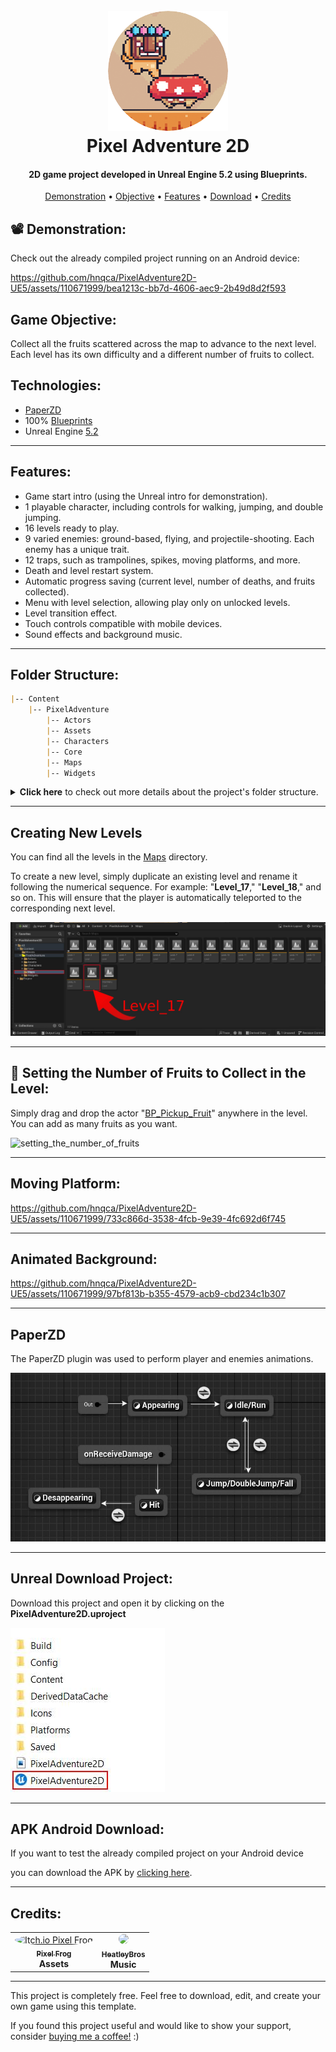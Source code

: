 <h1 align="center">
  <br><img src="readme/logo.png">
  <br>Pixel Adventure 2D<br>
</h1>

<h4 align="center">2D game project developed in Unreal Engine 5.2 using Blueprints.</h4>

<p align="center">
  <a href="#demonstration">Demonstration</a> •
  <a href="#objective">Objective</a> •
  <a href="#technologies">Features</a> •
  <a href="https://github.com/hnqca/PixelAdventure2D-UE5/archive/refs/heads/main.zip">Download</a> •
  <a href="#credits">Credits</a>
</p>


<a id="demonstration"></a>

## 📽 Demonstration:
Check out the already compiled project running on an Android device:

https://github.com/hnqca/PixelAdventure2D-UE5/assets/110671999/bea1213c-bb7d-4606-aec9-2b49d8d2f593

<a id="objective"></a>

## Game Objective:
Collect all the fruits scattered across the map to advance to the next level. Each level has its own difficulty and a different number of fruits to collect.

<a id="technologies"></a>

## Technologies:

- [PaperZD](https://www.unrealengine.com/marketplace/en-US/product/paperzd)
- 100% [Blueprints](https://docs.unrealengine.com/5.2/en-US/introduction-to-blueprints-visual-scripting-in-unreal-engine)
- Unreal Engine [5.2](https://www.unrealengine.com/en-US/blog/unreal-engine-5-2-is-now-available)

***

<a id="features"></a>

## Features:

- Game start intro (using the Unreal intro for demonstration).
- 1 playable character, including controls for walking, jumping, and double jumping.
- 16 levels ready to play.
- 9 varied enemies: ground-based, flying, and projectile-shooting. Each enemy has a unique trait.
- 12 traps, such as trampolines, spikes, moving platforms, and more.
- Death and level restart system.
- Automatic progress saving (current level, number of deaths, and fruits collected).
- Menu with level selection, allowing play only on unlocked levels.
- Level transition effect.
- Touch controls compatible with mobile devices.
- Sound effects and background music.

***

## Folder Structure:

```md
|-- Content
    |-- PixelAdventure
        |-- Actors
        |-- Assets
        |-- Characters
        |-- Core
        |-- Maps
        |-- Widgets
```

<details>
  <summary><b>Click here</b> to check out more details about the project's folder structure.</summary>

  #### 📁 Actors:

  > Contains all actor blueprints, including traps, pickups, and projectiles.

  #### 📁 Assets:

  > Here you will find sprites, flipbooks, sound effects, materials, tilemaps, tilesets, and particles used in the project.

  #### 📁 Characters:

  > All the logic and programming for the characters, including the main player and enemies.

  #### 📁 Core:

  > Input Actions, GameModes, Joystick, CameraShakes, Interfaces, SaveGame, GameInstance.

  #### 📁 Maps:

  > Contains all the game levels.

  #### 📁 Widgets:

  > Includes all the project's widgets, such as counters, buttons, and menus.

</details>
</details>

***

## Creating New Levels

You can find all the levels in the [Maps](https://github.com/hnqca/PixelAdventure2D-UE5/tree/main/PixelAdventure2D-UE5/Content/PixelAdventure/Maps) directory.

To create a new level, simply duplicate an existing level and rename it following the numerical sequence. For example: "**Level_17**," "**Level_18**," and so on. This will ensure that the player is automatically teleported to the corresponding next level.

![createLevels](readme/creatingLevels.jpg)

***

## 🍉 Setting the Number of Fruits to Collect in the Level:

Simply drag and drop the actor "[BP_Pickup_Fruit](https://github.com/hnqca/PixelAdventure2D-UE5/blob/main/PixelAdventure2D-UE5/Content/PixelAdventure/Actors/Pickups/BP_Pickup_Fruit.uasset)" anywhere in the level. You can add as many fruits as you want.

![setting_the_number_of_fruits](https://github.com/hnqca/PixelAdventure2D-UE5/assets/110671999/382259b2-6aeb-4be7-b1bf-5f98250f0144)

***

## Moving Platform:

https://github.com/hnqca/PixelAdventure2D-UE5/assets/110671999/733c866d-3538-4fcb-9e39-4fc692d6f745

***

## Animated Background:

https://github.com/hnqca/PixelAdventure2D-UE5/assets/110671999/97bf813b-b355-4579-acb9-cbd234c1b307

***

## PaperZD

The PaperZD plugin was used to perform player and enemies animations.

![paperZD](readme/playerAnimation.jpg)

***

## Unreal Download Project:

Download this project and open it by clicking on the **PixelAdventure2D.uproject**

![download](readme/download.jpg)

***

## APK Android Download:

If you want to test the already compiled project on your Android device

you can download the APK by [clicking here](https://github.com/hnqca/PixelAdventure2D-UE5/raw/main/readme/PixelAdventure2D.apk).

***

<a id="credits"></a>

## Credits:

<table>
  <tr>
    <td align="center">
      <a href="https://pixelfrog-assets.itch.io/">
        <img src="https://pbs.twimg.com/profile_images/1593716748947185664/YnT8npcm_400x400.jpg" style="border-radius: 100%;" width="100px;" alt="Itch.io Pixel Frog"/><br>
        <sub>
          <b>Pixel Frog</b><br>
      </a>
          <b>Assets</b>
        </sub>
    </td>
    <td align="center">
      <a href="https://soundcloud.com/heatleybros">
        <img src="https://i1.sndcdn.com/avatars-000409222344-zip0ti-t500x500.jpg" style="border-radius: 100%;" width="100px;" /><br>
        <sub>
          <b>HeatleyBros</b><br>
      </a>
          <b>Music</b>
        </sub>
    </td>
  </tr>
</table>

***

This project is completely free. Feel free to download, edit, and create your own game using this template.

If you found this project useful and would like to show your support, consider [buying me a coffee!](https://ko-fi.com/hnqca) :)
